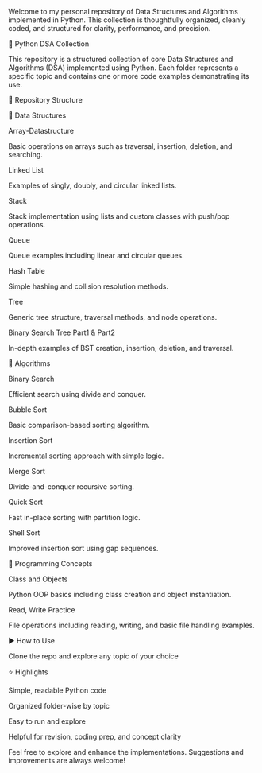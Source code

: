 Welcome to my personal repository of Data Structures and Algorithms implemented in Python. This collection is thoughtfully organized, cleanly coded, and structured for clarity, performance, and precision.

📘 Python DSA Collection

This repository is a structured collection of core Data Structures and Algorithms (DSA) implemented using Python.
Each folder represents a specific topic and contains one or more code examples demonstrating its use.

📂 Repository Structure

🔹 Data Structures

Array-Datastructure

Basic operations on arrays such as traversal, insertion, deletion, and searching.

Linked List

Examples of singly, doubly, and circular linked lists.

Stack

Stack implementation using lists and custom classes with push/pop operations.

Queue

Queue examples including linear and circular queues.

Hash Table

Simple hashing and collision resolution methods.

Tree

Generic tree structure, traversal methods, and node operations.

Binary Search Tree Part1 & Part2

In-depth examples of BST creation, insertion, deletion, and traversal.

🔹 Algorithms

Binary Search

Efficient search using divide and conquer.

Bubble Sort

Basic comparison-based sorting algorithm.

Insertion Sort

Incremental sorting approach with simple logic.

Merge Sort

Divide-and-conquer recursive sorting.

Quick Sort

Fast in-place sorting with partition logic.

Shell Sort

Improved insertion sort using gap sequences.

🔹 Programming Concepts

Class and Objects

Python OOP basics including class creation and object instantiation.

Read, Write Practice

File operations including reading, writing, and basic file handling examples.

▶️ How to Use

Clone the repo and explore any topic of your choice

⭐ Highlights

Simple, readable Python code

Organized folder-wise by topic

Easy to run and explore

Helpful for revision, coding prep, and concept clarity

Feel free to explore and enhance the implementations.
Suggestions and improvements are always welcome!
